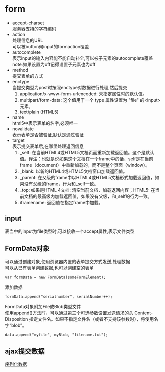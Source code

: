 # form

- accept-charset  
服务器支持的字符编码
- action  
处理信息的URL  
可以被button何input的formaction覆盖
- autocomplete  
表示input的输入内容能不能自动补全,可以被子元素的autocomplete覆盖  
note:如果设置为off记得设置子元素也为off
- method  
提交表单的方式
- enctype  
当提交类型为post时按照enctype对数据进行处理,然后提交
  1. application/x-www-form-urlencoded: 未指定属性时的默认值。
  2. multipart/form-data: 这个值用于一个 type 属性设置为 "file" 的\<input> 元素。
  3. text/plain (HTML5)
- name  
html5中表示表单的名字,必须唯一
- novalidate  
表示表单是否被验证,默认是通过验证
- target  
表示提交表单后,在哪里处理返回信息
  1. _self: 在当前HTML4或HTML5文档页面重新加载返回值。这个是默认值。译注：也就是说如果这个文档在一个frame中的话，self是在当前frame（document）中重新加载的，而不是整个页面（window）。
  2. _blank: 以新的HTML4或HTML5文档窗口加载返回值。
  3. _parent: 在父级的frame中以HTML4或HTML5文档形式加载返回值，如果没有父级的frame，行为和_self一致。
  4. _top: 如果是HTML 4文档: 清空当前文档，加载返回内容；HTML5: 在当前文档的最高级内加载返回值，如果没有父级，和_self的行为一致。
  5. iframename: 返回值在指定frame中加载。
## input
表当中的input为file类型时,可以接收一个accept属性,表示文件类型

## FormData对象
可以通过创建对象,使用浏览器内置的表单提交方式发送,处理数据  
可以从已有表单创建数据,也可以创建空的表单
```
var formData = new FormData(someFormElement);
```
添加数据
```
formData.append("serialnumber", serialNumber++);
```
FormData对象附加File或Blob类型文件  
使用append()方法时，可以通过第三个可选参数设置发送请求的头 Content-Disposition 指定文件名。如果不指定文件名（或者不支持该参数时），将使用名字“blob”。
```
data.append("myfile", myBlob, "filename.txt");
```

## ajax提交数据
[序列化数据](https://developer.mozilla.org/zh-CN/docs/Web/API/XMLHttpRequest/Using_XMLHttpRequest)